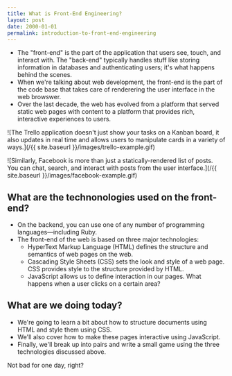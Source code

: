 ```yaml
---
title: What is Front-End Engineering?
layout: post
date: 2000-01-01
permalink: introduction-to-front-end-engineering
---
```


- The "front-end" is the part of the application that users see, touch, and interact with. The "back-end" typically handles stuff like storing information in databases and authenticating users; it's what happens behind the scenes.
- When we're talking about web development, the front-end is the part of the code base that takes care of renderering the user interface in the web browswer.
- Over the last decade, the web has evolved from a platform that served static web pages with content to a platform that provides rich, interactive experiences to users.

![The Trello application doesn't just show your tasks on a Kanban board, it also updates in real time and allows users to manipulate cards in a variety of ways.](/{{ site.baseurl }}/images/trello-example.gif)

![Similarly, Facebook is more than just a statically-rendered list of posts. You can chat, search, and interact with posts from the user interface.](/{{ site.baseurl }}/images/facebook-example.gif)

## What are the technonologies used on the front-end?

- On the backend, you can use one of any number of programming languages—including Ruby.
- The front-end of the web is based on three major technologies:
  - HyperText Markup Language (HTML) defines the structure and semantics of web pages on the web.
  - Cascading Style Sheets (CSS) sets the look and style of a web page. CSS provides style to the structure provided by HTML.
  - JavaScript allows us to define interaction in our pages. What happens when a user clicks on a certain area?

## What are we doing today?

- We're going to learn a bit about how to structure documents using HTML and style them using CSS.
- We'll also cover how to make these pages interactive using JavaScript.
- Finally, we'll break up into pairs and write a small game using the three technologies discussed above.

Not bad for one day, right?
